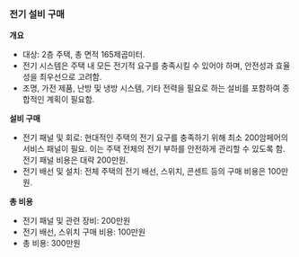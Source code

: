 ### 전기 설비 구매

**개요**

- 대상: 2층 주택, 총 면적 165제곱미터.
- 전기 시스템은 주택 내 모든 전기적 요구를 충족시킬 수 있어야 하며, 안전성과 효율성을 최우선으로 고려함.
- 조명, 가전 제품, 난방 및 냉방 시스템, 기타 전력을 필요로 하는 설비를 포함하여 종합적인 계획이 필요함.

**설비 구매**

- 전기 패널 및 회로: 현대적인 주택의 전기 요구를 충족하기 위해 최소 200암페어의 서비스 패널이 필요. 이는 주택 전체의 전기 부하를 안전하게 관리할 수 있도록 함. 전기 패널 비용은 대략 200만원.
- 전기 배선 및 설치: 전체 주택의 전기 배선, 스위치, 콘센트 등의 구매 비용은 100만원.

**총 비용**

- 전기 패널 및 관련 장비: 200만원
- 전기 배선, 스위치 구매 비용: 100만원
- 총 비용: 300만원